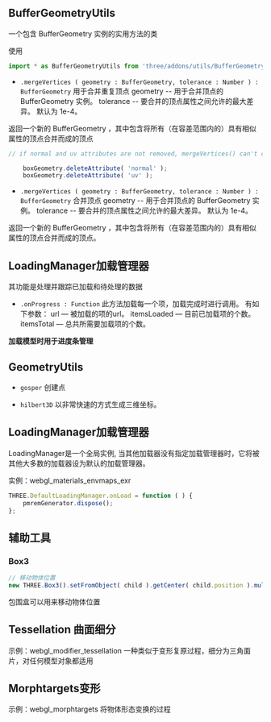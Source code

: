## BufferGeometryUtils
一个包含 BufferGeometry 实例的实用方法的类

使用
```js
import * as BufferGeometryUtils from 'three/addons/utils/BufferGeometryUtils.js';
```
- `.mergeVertices ( geometry : BufferGeometry, tolerance : Number ) : BufferGeometry`
用于合并重复顶点
geometry -- 用于合并顶点的 BufferGeometry 实例。
tolerance -- 要合并的顶点属性之间允许的最大差异。 默认为 1e-4。

返回一个新的 BufferGeometry ，其中包含将所有（在容差范围内的）具有相似属性的顶点合并而成的顶点
```js
// if normal and uv attributes are not removed, mergeVertices() can't consolidate indentical vertices with different normal/uv data

    boxGeometry.deleteAttribute( 'normal' );
    boxGeometry.deleteAttribute( 'uv' );
```




- `.mergeVertices ( geometry : BufferGeometry, tolerance : Number ) : BufferGeometry`
合并顶点
geometry -- 用于合并顶点的 BufferGeometry 实例。
tolerance -- 要合并的顶点属性之间允许的最大差异。 默认为 1e-4。

返回一个新的 BufferGeometry ，其中包含将所有（在容差范围内的）具有相似属性的顶点合并而成的顶点。

## LoadingManager加载管理器
其功能是处理并跟踪已加载和待处理的数据

- `.onProgress : Function`
此方法加载每一个项，加载完成时进行调用。 有如下参数：
url — 被加载的项的url。
itemsLoaded — 目前已加载项的个数。
itemsTotal — 总共所需要加载项的个数。

**加载模型时用于进度条管理**


## GeometryUtils

- `gosper`
创建点

- `hilbert3D`
以非常快速的方式生成三维坐标。

## LoadingManager加载管理器
LoadingManager是一个全局实例, 当其他加载器没有指定加载管理器时，它将被其他大多数的加载器设为默认的加载管理器。

实例：webgl_materials_envmaps_exr
```js
THREE.DefaultLoadingManager.onLoad = function ( ) {
    pmremGenerator.dispose();
};
```

## 辅助工具

### Box3

```js
// 移动物体位置
new THREE.Box3().setFromObject( child ).getCenter( child.position ).multiplyScalar( - 1 );
```
包围盒可以用来移动物体位置


## Tessellation 曲面细分
示例：webgl_modifier_tessellation
一种类似于变形复原过程，细分为三角面片，对任何模型对象都适用

## Morphtargets变形
示例：webgl_morphtargets
将物体形态变换的过程

